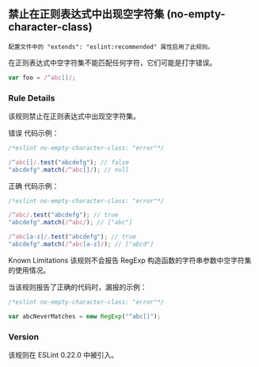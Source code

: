 ## 禁止在正则表达式中出现空字符集 (no-empty-character-class)

```配置文件中的 "extends": "eslint:recommended" 属性启用了此规则。```

在正则表达式中空字符集不能匹配任何字符，它们可能是打字错误。
```js
var foo = /^abc[]/;
```

### Rule Details
该规则禁止在正则表达式中出现空字符集。

错误 代码示例：
```js
/*eslint no-empty-character-class: "error"*/

/^abc[]/.test("abcdefg"); // false
"abcdefg".match(/^abc[]/); // null
```

正确 代码示例：
```js
/*eslint no-empty-character-class: "error"*/

/^abc/.test("abcdefg"); // true
"abcdefg".match(/^abc/); // ["abc"]

/^abc[a-z]/.test("abcdefg"); // true
"abcdefg".match(/^abc[a-z]/); // ["abcd"]
```
Known Limitations
该规则不会报告 RegExp 构造函数的字符串参数中空字符集的使用情况。

当该规则报告了正确的代码时，漏报的示例：
```js
/*eslint no-empty-character-class: "error"*/

var abcNeverMatches = new RegExp("^abc[]");
```

### Version
该规则在 ESLint 0.22.0 中被引入。
